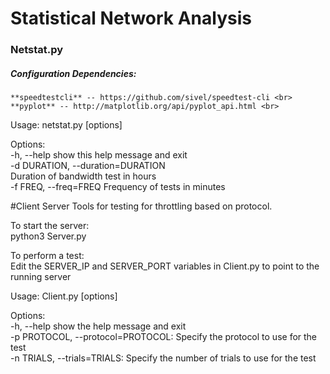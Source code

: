 # Statistical Network Analysis

### Netstat.py

##### Configuration Dependencies:
	**speedtestcli** -- https://github.com/sivel/speedtest-cli <br>
	**pyplot** -- http://matplotlib.org/api/pyplot_api.html <br>

Usage: netstat.py [options]<br>

Options:<br>
 	 -h, --help            show this help message and exit<br>
 	 -d DURATION, --duration=DURATION<br>
 	                       Duration of bandwidth test in hours<br>
  -f FREQ, --freq=FREQ  Frequency of tests in minutes<br>










#Client Server
Tools for testing for throttling based on protocol.<br>

To start the server: <br>
python3 Server.py

To perform a test:<br>
Edit the SERVER_IP and SERVER_PORT variables in Client.py to point to the running server

Usage: Client.py [options]<br>

Options:<br>
	-h, --help	 			show the help message and exit<br>
	-p PROTOCOL, --protocol=PROTOCOL: 	Specify the protocol to use for the test<br>
	-n TRIALS, --trials=TRIALS: 		Specify the number of trials to use for the test
